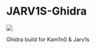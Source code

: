 # JARV1S-Ghidra

[![](https://github.com/L1NNA/JARV1S-Ghidra/workflows/Build%20and%20Release%20JAR/badge.svg)]()

Ghidra build for Kam1n0 &amp; Jarv1s

